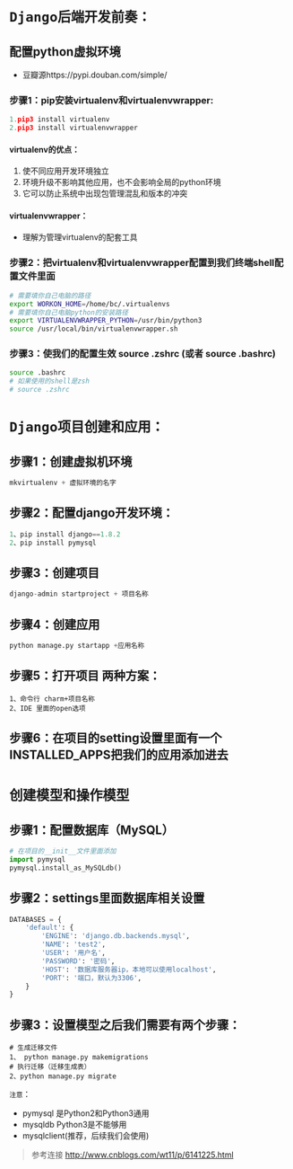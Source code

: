 # ``Django后端开发前奏：``
## 配置python虚拟环境
* 豆瓣源https://pypi.douban.com/simple/ 
### 步骤1：pip安装virtualenv和virtualenvwrapper:
```python  
1.pip3 install virtualenv   
2.pip3 install virtualenvwrapper
```
#### virtualenv的优点：
 
1. 使不同应用开发环境独立
2. 环境升级不影响其他应用，也不会影响全局的python环境
3. 它可以防止系统中出现包管理混乱和版本的冲突

#### virtualenvwrapper：
* 理解为管理virtualenv的配套工具

### 步骤2：把virtualenv和virtualenvwrapper配置到我们终端shell配置文件里面
```bash
# 需要填你自己电脑的路径
export WORKON_HOME=/home/bc/.virtualenvs
# 需要填你自己电脑python的安装路径
export VIRTUALENVWRAPPER_PYTHON=/usr/bin/python3
source /usr/local/bin/virtualenvwrapper.sh 
```  
### 步骤3：使我们的配置生效 source .zshrc   (或者 source .bashrc)
```bash
source .bashrc
# 如果使用的shell是zsh
# source .zshrc
```
# ``Django项目创建和应用：``
## 步骤1：创建虚拟机环境 
```python
mkvirtualenv + 虚拟环境的名字
```
## 步骤2：配置django开发环境：
```python
1、pip install django==1.8.2
2、pip install pymysql
```
## 步骤3：创建项目 
```python
django-admin startproject + 项目名称
```
## 步骤4：创建应用 
```python
python manage.py startapp +应用名称
```
## 步骤5：打开项目 两种方案：
```
1、命令行 charm+项目名称
2、IDE 里面的open选项
```
## 步骤6：在项目的setting设置里面有一个INSTALLED_APPS把我们的应用添加进去
# ``创建模型和操作模型``
## 步骤1：配置数据库（MySQL）
```python
# 在项目的__init__文件里面添加
import pymysql
pymysql.install_as_MySQLdb()
```
## 步骤2：settings里面数据库相关设置
```python
DATABASES = {
    'default': {
        'ENGINE': 'django.db.backends.mysql',
        'NAME': 'test2',
        'USER': '用户名',
        'PASSWORD': '密码',
        'HOST': '数据库服务器ip，本地可以使用localhost',
        'PORT': '端口，默认为3306',
    }
}
```
## 步骤3：设置模型之后我们需要有两个步骤：
```
# 生成迁移文件
1、 python manage.py makemigrations
# 执行迁移（迁移生成表）
2、python manage.py migrate
```
``注意``：

* pymysql 是Python2和Python3通用
* mysqldb Python3是不能够用
* mysqlclient(推荐，后续我们会使用)

> 参考连接 http://www.cnblogs.com/wt11/p/6141225.html


